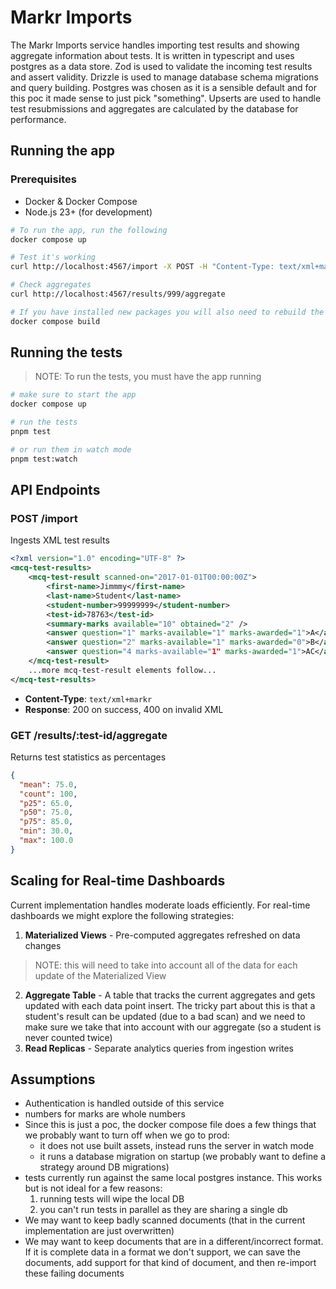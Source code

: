 # Markr Imports

The Markr Imports service handles importing test results and showing aggregate information about tests. It is written in typescript and uses postgres as a data store. Zod is used to validate the incoming test results and assert validity. Drizzle is used to manage database schema migrations and query building. Postgres was chosen as it is a sensible default and for this poc it made sense to just pick "something". Upserts are used to handle test resubmissions and aggregates are calculated by the database for performance.

## Running the app

### Prerequisites

- Docker & Docker Compose
- Node.js 23+ (for development)

```bash
# To run the app, run the following
docker compose up

# Test it's working
curl http://localhost:4567/import -X POST -H "Content-Type: text/xml+markr" -d '<mcq-test-results><mcq-test-result scanned-on="2017-12-04T12:12:10+11:00"><first-name>Test</first-name><last-name>User</last-name><student-number>12345</student-number><test-id>999</test-id><summary-marks available="20" obtained="15" /></mcq-test-result></mcq-test-results>'

# Check aggregates
curl http://localhost:4567/results/999/aggregate

# If you have installed new packages you will also need to rebuild the docker container
docker compose build
```

## Running the tests

> NOTE: To run the tests, you must have the app running

```bash
# make sure to start the app
docker compose up

# run the tests
pnpm test

# or run them in watch mode
pnpm test:watch
```

## API Endpoints

### POST /import

Ingests XML test results

```xml
<?xml version="1.0" encoding="UTF-8" ?>
<mcq-test-results>
    <mcq-test-result scanned-on="2017-01-01T00:00:00Z">
        <first-name>Jimmmy</first-name>
        <last-name>Student</last-name>
        <student-number>99999999</student-number>
        <test-id>78763</test-id>
        <summary-marks available="10" obtained="2" />
        <answer question="1" marks-available="1" marks-awarded="1">A</answer>
        <answer question="2" marks-available="1" marks-awarded="0">B</answer>
        <answer question="4 marks-available="1" marks-awarded="1">AC</answer>
    </mcq-test-result>
    ...more mcq-test-result elements follow...
</mcq-test-results>
```

- **Content-Type**: `text/xml+markr`
- **Response**: 200 on success, 400 on invalid XML

### GET /results/:test-id/aggregate

Returns test statistics as percentages

```json
{
  "mean": 75.0,
  "count": 100,
  "p25": 65.0,
  "p50": 75.0,
  "p75": 85.0,
  "min": 30.0,
  "max": 100.0
}
```

## Scaling for Real-time Dashboards

Current implementation handles moderate loads efficiently. For real-time dashboards we might explore the following strategies:

1. **Materialized Views** - Pre-computed aggregates refreshed on data changes

> NOTE: this will need to take into account all of the data for each update of the Materialized View

2. **Aggregate Table** - A table that tracks the current aggregates and gets updated with each data point insert. The tricky part about this is that a student's result can be updated (due to a bad scan) and we need to make sure we take that into account with our aggregate (so a student is never counted twice)
3. **Read Replicas** - Separate analytics queries from ingestion writes

## Assumptions

- Authentication is handled outside of this service
- numbers for marks are whole numbers
- Since this is just a poc, the docker compose file does a few things that we probably want to turn off when we go to prod:
  - it does not use built assets, instead runs the server in watch mode
  - it runs a database migration on startup (we probably want to define a strategy around DB migrations)
- tests currently run against the same local postgres instance. This works but is not ideal for a few reasons:
  1. running tests will wipe the local DB
  2. you can't run tests in parallel as they are sharing a single db
- We may want to keep badly scanned documents (that in the current implementation are just overwritten)
- We may want to keep documents that are in a different/incorrect format. If it is complete data in a format we don't support, we can save the documents, add support for that kind of document, and then re-import these failing documents
